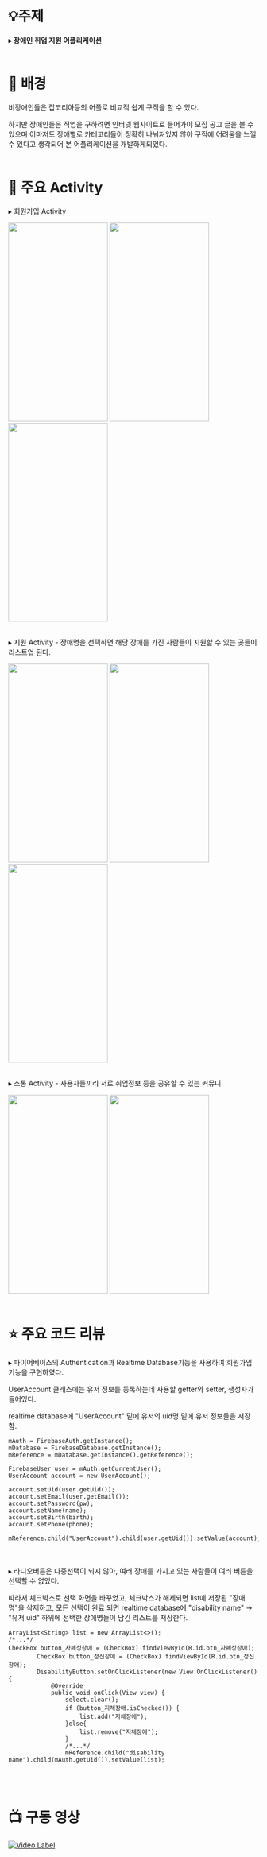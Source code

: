 # 💡주제

#### ▸ 장애인 취업 지원 어플리케이션<br/><br/>

# 📝 배경

비장애인들은 잡코리아등의 어플로 비교적 쉽게 구직을 할 수 있다. 

하지만 장애인들은 직업을 구하려면 인터넷 웹사이트로 들어가야 모집 공고 글을 볼 수 있으며 이마저도 장애별로 카테고리들이 정확히 나눠져있지 않아 구직에 어려움을 느낄 수 있다고 생각되어 본 어플리케이션을 개발하게되었다. <br/><br/>

# 📝 주요 Activity

▸ 회원가입 Activity

<img src="https://github.com/MeonJiDust/Modu/assets/90547127/595c7b31-0510-492c-9183-099d1ebe57d4"  width="200" height="400">
<img src="https://github.com/MeonJiDust/Modu/assets/90547127/7419b699-63ee-4f29-9cb3-73888503996e"  width="200" height="400">
<img src="https://github.com/MeonJiDust/Modu/assets/90547127/6a3fcd46-c4d7-43d8-94df-cb67afb2d348"  width="200" height="400"><br/><br/>

▸ 지원 Activity - 장애명을 선택하면 해당 장애를 가진 사람들이 지원할 수 있는 곳들이 리스트업 된다.

<img src="https://github.com/MeonJiDust/Modu/assets/90547127/4de93395-830f-4c1e-8df9-82e614178795"  width="200" height="400">
<img src="https://github.com/MeonJiDust/Modu/assets/90547127/cfd84659-8b1c-4efb-95c3-c16a918ec444"  width="200" height="400">
<img src="https://github.com/MeonJiDust/Modu/assets/90547127/32d05f48-c567-471e-ad10-815ea5ba20e4"  width="200" height="400"><br/><br/>

▸ 소통 Activity - 사용자들끼리 서로 취업정보 등을 공유할 수 있는 커뮤니

<img src="https://github.com/MeonJiDust/Modu/assets/90547127/b192bf89-9f43-4224-ab92-8bd562f9e35d"  width="200" height="400">
<img src="https://github.com/MeonJiDust/Modu/assets/90547127/a0f23de7-80c1-4148-b2d9-096c23224255"  width="200" height="400"><br/><br/>

# ⭐️ 주요 코드 리뷰

▸ 파이어베이스의 Authentication과 Realtime Database기능을 사용하여 회원가입 기능을 구현하였다. 

UserAccount 클래스에는 유저 정보를 등록하는데 사용할 getter와 setter, 생성자가 들어있다. 

realtime database에 "UserAccount" 밑에 유저의 uid명 밑에 유저 정보들을 저장함.
```
mAuth = FirebaseAuth.getInstance();
mDatabase = FirebaseDatabase.getInstance();
mReference = mDatabase.getInstance().getReference();

FirebaseUser user = mAuth.getCurrentUser();
UserAccount account = new UserAccount();

account.setUid(user.getUid());
account.setEmail(user.getEmail());
account.setPassword(pw);
account.setName(name);
account.setBirth(birth);
account.setPhone(phone);

mReference.child("UserAccount").child(user.getUid()).setValue(account);
```
<br/><br/>
▸ 라디오버튼은 다중선택이 되지 않아, 여러 장애를 가지고 있는 사람들이 여러 버튼을 선택할 수 없었다. 

따라서 체크박스로 선택 화면을 바꾸었고, 체크박스가 해제되면 list에 저장된 "장애명"을 삭제하고, 모든 선택이 완료 되면 realtime database에 "disability name" -> "유저 uid" 하위에 선택한 장애명들이 담긴 리스트를 저장한다.

```
ArrayList<String> list = new ArrayList<>();
/*...*/
CheckBox button_자폐성장애 = (CheckBox) findViewById(R.id.btn_자폐성장애);
        CheckBox button_정신장애 = (CheckBox) findViewById(R.id.btn_정신장애);
        DisabilityButton.setOnClickListener(new View.OnClickListener() {
            @Override
            public void onClick(View view) {
                select.clear();
                if (button_지체장애.isChecked()) {
                    list.add("지체장애");
                }else{
                    list.remove("지체장애");
                }
                /*...*/
                mReference.child("disability name").child(mAuth.getUid()).setValue(list);
```
<br/><br/>

# 📺 구동 영상

[![Video Label](http://img.youtube.com/vi/DsZBbVkaedg/0.jpg)](https://www.youtube.com/watch?v=DsZBbVkaedg)

